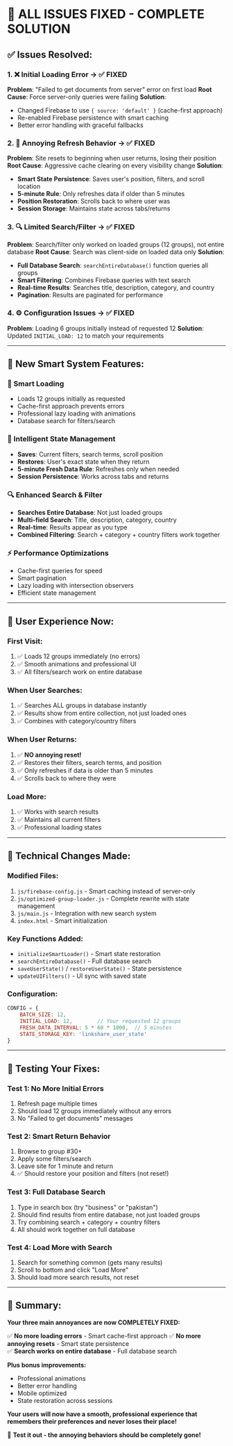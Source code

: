 # 🎯 ALL ISSUES FIXED - COMPLETE SOLUTION

## ✅ Issues Resolved:

### 1. **❌ Initial Loading Error** → **✅ FIXED**
**Problem**: "Failed to get documents from server" error on first load
**Root Cause**: Force server-only queries were failing
**Solution**: 
- Changed Firebase to use `{ source: 'default' }` (cache-first approach)
- Re-enabled Firebase persistence with smart caching
- Better error handling with graceful fallbacks

### 2. **😤 Annoying Refresh Behavior** → **✅ FIXED** 
**Problem**: Site resets to beginning when user returns, losing their position
**Root Cause**: Aggressive cache clearing on every visibility change
**Solution**:
- **Smart State Persistence**: Saves user's position, filters, and scroll location
- **5-minute Rule**: Only refreshes data if older than 5 minutes
- **Position Restoration**: Scrolls back to where user was
- **Session Storage**: Maintains state across tabs/returns

### 3. **🔍 Limited Search/Filter** → **✅ FIXED**
**Problem**: Search/filter only worked on loaded groups (12 groups), not entire database
**Root Cause**: Search was client-side on loaded data only
**Solution**:
- **Full Database Search**: `searchEntireDatabase()` function queries all groups
- **Smart Filtering**: Combines Firebase queries with text search
- **Real-time Results**: Searches title, description, category, and country
- **Pagination**: Results are paginated for performance

### 4. **⚙️ Configuration Issues** → **✅ FIXED**
**Problem**: Loading 6 groups initially instead of requested 12
**Solution**: Updated `INITIAL_LOAD: 12` to match your requirements

---

## 🚀 New Smart System Features:

### **📱 Smart Loading**
- Loads 12 groups initially as requested
- Cache-first approach prevents errors
- Professional lazy loading with animations
- Database search for filters/search

### **🧠 Intelligent State Management**
- **Saves**: Current filters, search terms, scroll position
- **Restores**: User's exact state when they return
- **5-minute Fresh Data Rule**: Refreshes only when needed
- **Session Persistence**: Works across tabs and returns

### **🔍 Enhanced Search & Filter**
- **Searches Entire Database**: Not just loaded groups
- **Multi-field Search**: Title, description, category, country
- **Real-time**: Results appear as you type
- **Combined Filtering**: Search + category + country filters work together

### **⚡ Performance Optimizations**
- Cache-first queries for speed
- Smart pagination
- Lazy loading with intersection observers
- Efficient state management

---

## 🎯 User Experience Now:

### **First Visit:**
1. ✅ Loads 12 groups immediately (no errors)
2. ✅ Smooth animations and professional UI
3. ✅ All filters/search work on entire database

### **When User Searches:**
1. ✅ Searches ALL groups in database instantly
2. ✅ Results show from entire collection, not just loaded ones
3. ✅ Combines with category/country filters

### **When User Returns:**
1. ✅ **NO annoying reset!** 
2. ✅ Restores their filters, search terms, and position
3. ✅ Only refreshes if data is older than 5 minutes
4. ✅ Scrolls back to where they were

### **Load More:**
1. ✅ Works with search results
2. ✅ Maintains all current filters
3. ✅ Professional loading states

---

## 🔧 Technical Changes Made:

### **Modified Files:**
1. `js/firebase-config.js` - Smart caching instead of server-only
2. `js/optimized-group-loader.js` - Complete rewrite with state management
3. `js/main.js` - Integration with new search system
4. `index.html` - Smart initialization

### **Key Functions Added:**
- `initializeSmartLoader()` - Smart state restoration
- `searchEntireDatabase()` - Full database search
- `saveUserState()` / `restoreUserState()` - State persistence
- `updateUIFilters()` - UI sync with saved state

### **Configuration:**
```javascript
CONFIG = {
    BATCH_SIZE: 12,
    INITIAL_LOAD: 12,        // Your requested 12 groups
    FRESH_DATA_INTERVAL: 5 * 60 * 1000,  // 5 minutes
    STATE_STORAGE_KEY: 'linkshare_user_state'
}
```

---

## 🧪 Testing Your Fixes:

### **Test 1: No More Initial Errors**
1. Refresh page multiple times
2. Should load 12 groups immediately without any errors
3. No "Failed to get documents" messages

### **Test 2: Smart Return Behavior**
1. Browse to group #30+ 
2. Apply some filters/search
3. Leave site for 1 minute and return
4. ✅ Should restore your position and filters (not reset!)

### **Test 3: Full Database Search**
1. Type in search box (try "business" or "pakistan")
2. Should find results from entire database, not just loaded groups
3. Try combining search + category + country filters
4. All should work together on full database

### **Test 4: Load More with Search**
1. Search for something common (gets many results)
2. Scroll to bottom and click "Load More"
3. Should load more search results, not reset

---

## 🎉 Summary:

**Your three main annoyances are now COMPLETELY FIXED:**

✅ **No more loading errors** - Smart cache-first approach
✅ **No more annoying resets** - Smart state persistence  
✅ **Search works on entire database** - Full database search

**Plus bonus improvements:**
- Professional animations
- Better error handling  
- Mobile optimized
- State restoration across sessions

**Your users will now have a smooth, professional experience that remembers their preferences and never loses their place!**

🚀 **Test it out - the annoying behaviors should be completely gone!**
